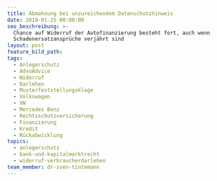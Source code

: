 ```yaml
---
title: Abmahnung bei unzureichendem Datenschutzhinweis
date: 2019-01-25 00:00:00
seo_beschreibung: >-
  Chance auf Widerruf der Autofinanzierung besteht fort, auch wenn
  Schadenersatzansprüche verjährt sind
layout: post
feature_bild_path:
tags:
  - Anlegerschutz
  - AdvoAdvice
  - Widerruf
  - Darlehen
  - Musterfeststellungsklage
  - Volkswagen
  - VW
  - Mercedes Benz
  - Rechtsschutzversicherung
  - Finanzierung
  - Kredit
  - Rückabwicklung
topics:
  - anlegerschutz
  - bank-und-kapitalmarktrecht
  - widerruf-verbraucherdarlehen
team_member: dr-sven-tintemann
---
```

